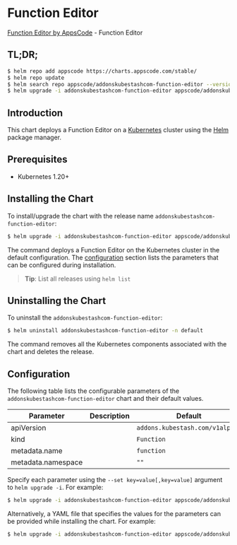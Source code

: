 # Function Editor

[Function Editor by AppsCode](https://appscode.com) - Function Editor

## TL;DR;

```bash
$ helm repo add appscode https://charts.appscode.com/stable/
$ helm repo update
$ helm search repo appscode/addonskubestashcom-function-editor --version=v0.20.0
$ helm upgrade -i addonskubestashcom-function-editor appscode/addonskubestashcom-function-editor -n default --create-namespace --version=v0.20.0
```

## Introduction

This chart deploys a Function Editor on a [Kubernetes](http://kubernetes.io) cluster using the [Helm](https://helm.sh) package manager.

## Prerequisites

- Kubernetes 1.20+

## Installing the Chart

To install/upgrade the chart with the release name `addonskubestashcom-function-editor`:

```bash
$ helm upgrade -i addonskubestashcom-function-editor appscode/addonskubestashcom-function-editor -n default --create-namespace --version=v0.20.0
```

The command deploys a Function Editor on the Kubernetes cluster in the default configuration. The [configuration](#configuration) section lists the parameters that can be configured during installation.

> **Tip**: List all releases using `helm list`

## Uninstalling the Chart

To uninstall the `addonskubestashcom-function-editor`:

```bash
$ helm uninstall addonskubestashcom-function-editor -n default
```

The command removes all the Kubernetes components associated with the chart and deletes the release.

## Configuration

The following table lists the configurable parameters of the `addonskubestashcom-function-editor` chart and their default values.

|     Parameter      | Description |                  Default                   |
|--------------------|-------------|--------------------------------------------|
| apiVersion         |             | <code>addons.kubestash.com/v1alpha1</code> |
| kind               |             | <code>Function</code>                      |
| metadata.name      |             | <code>function</code>                      |
| metadata.namespace |             | <code>""</code>                            |


Specify each parameter using the `--set key=value[,key=value]` argument to `helm upgrade -i`. For example:

```bash
$ helm upgrade -i addonskubestashcom-function-editor appscode/addonskubestashcom-function-editor -n default --create-namespace --version=v0.20.0 --set apiVersion=addons.kubestash.com/v1alpha1
```

Alternatively, a YAML file that specifies the values for the parameters can be provided while
installing the chart. For example:

```bash
$ helm upgrade -i addonskubestashcom-function-editor appscode/addonskubestashcom-function-editor -n default --create-namespace --version=v0.20.0 --values values.yaml
```
